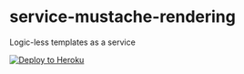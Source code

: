 # service-mustache-rendering

Logic-less templates as a service

[![Deploy to Heroku](https://www.herokucdn.com/deploy/button.png)](https://heroku.com/deploy)

